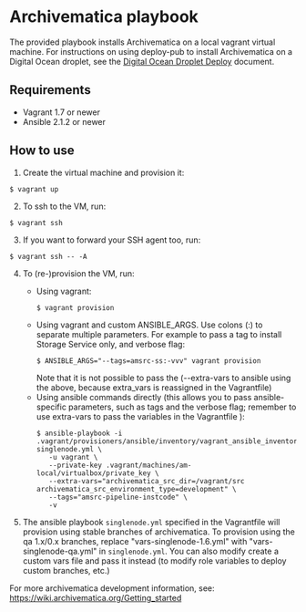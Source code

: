 # Archivematica playbook

The provided playbook installs Archivematica on a local vagrant virtual
machine. For instructions on using deploy-pub to install Archivematica on a
Digital Ocean droplet, see the [Digital Ocean Droplet
Deploy](docs/digital-ocean-install-example.rst) document.

## Requirements

- Vagrant 1.7 or newer
- Ansible 2.1.2 or newer

## How to use

1. Create the virtual machine and provision it:
  ```
  $ vagrant up
  ```

2. To ssh to the VM, run:
  ```
  $ vagrant ssh
  ```

3. If you want to forward your SSH agent too, run:
  ```
  $ vagrant ssh -- -A
  ```

4. To (re-)provision the VM, run:
    * Using vagrant:
        ```
        $ vagrant provision
        ```
    * Using vagrant and custom ANSIBLE_ARGS. Use colons (:) to separate multiple parameters. For example to pass a tag to install Storage Service only, and verbose flag:
        ```
        $ ANSIBLE_ARGS="--tags=amsrc-ss:-vvv" vagrant provision
        ```
      Note that it is not possible to pass the (--extra-vars to ansible using the above, because extra_vars is reassigned in the Vagrantfile)
    * Using ansible commands directly (this allows you to pass ansible-specific parameters,
      such as tags and the verbose flag; remember to use extra-vars to pass the variables in the Vagrantfile ):
        ```
        $ ansible-playbook -i .vagrant/provisioners/ansible/inventory/vagrant_ansible_inventory singlenode.yml \
           -u vagrant \
           --private-key .vagrant/machines/am-local/virtualbox/private_key \
           --extra-vars="archivematica_src_dir=/vagrant/src archivematica_src_environment_type=development" \
           --tags="amsrc-pipeline-instcode" \
           -v
        ```

5. The ansible playbook `singlenode.yml` specified in the Vagrantfile will provision using stable branches of archivematica. To provision using the qa 1.x/0.x branches, replace "vars-singlenode-1.6.yml" with "vars-singlenode-qa.yml" in `singlenode.yml`. You can also modify create a custom vars file and pass it instead (to modify role variables to deploy custom branches, etc.)  


For more archivematica development information, see: https://wiki.archivematica.org/Getting_started
